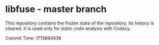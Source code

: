 # libfuse - master branch

This repository contains the frozen state of the repository.
Its history is cleared. It is used only for static code
analysis with Codacy.

Commit Time: 1713884938